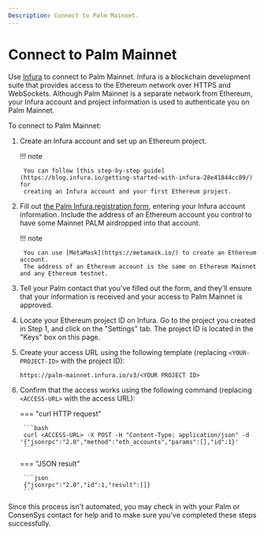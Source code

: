 ```yaml
---
Description: Connect to Palm Mainnet.
---
```


# Connect to Palm Mainnet

Use [Infura](https://infura.io/) to connect to Palm Mainnet.
Infura is a blockchain development suite that provides access to the Ethereum network over HTTPS and WebSockets.
Although Palm Mainnet is a separate network from Ethereum, your Infura account and project information is used to
authenticate you on Palm Mainnet.

To connect to Palm Mainnet:

1. Create an Infura account and set up an Ethereum project.

    !!! note

        You can follow [this step-by-step guide](https://blog.infura.io/getting-started-with-infura-28e41844cc89/) for
        creating an Infura account and your first Ethereum project.

2. Fill out [the Palm Infura registration form](https://docs.google.com/forms/d/e/1FAIpQLSetkTsotYiiGdMjNkJEUgUyRlWliIQ7O8YGHbrzJyfnCYnBfA/viewform),
   entering your Infura account information.
   Include the address of an Ethereum account you control to have some Mainnet PALM airdropped into that account.

    !!! note

        You can use [MetaMask](https://metamask.io/) to create an Ethereum account.
        The address of an Ethereum account is the same on Ethereum Mainnet and any Ethereum testnet.

3. Tell your Palm contact that you've filled out the form, and they'll ensure that your information is received and
   your access to Palm Mainnet is approved.

4. Locate your Ethereum project ID on Infura.
   Go to the project you created in Step 1, and click on the "Settings" tab.
   The project ID is located in the "Keys" box on this page.

5. Create your access URL using the following template (replacing `<YOUR-PROJECT-ID>` with the project ID):

    ```url
    https://palm-mainnet.infura.io/v3/<YOUR PROJECT ID>
    ```

6. Confirm that the access works using the following command (replacing `<ACCESS-URL>` with the access URL):

    === "curl HTTP request"

        ```bash
        curl <ACCESS-URL> -X POST -H "Content-Type: application/json" -d '{"jsonrpc":"2.0","method":"eth_accounts","params":[],"id":1}'
        ```

    === "JSON result"

        ```json
        {"jsonrpc":"2.0","id":1,"result":[]}
        ```

Since this process isn't automated, you may check in with your Palm or ConsenSys contact for help and to make sure you've
completed these steps successfully.
